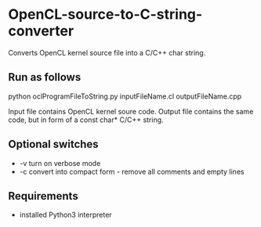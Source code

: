 # OpenCL-source-to-C-string-converter
Converts OpenCL kernel source file into a C/C++ char string.

## Run as follows
python oclProgramFileToString.py inputFileName.cl outputFileName.cpp

Input file contains OpenCL kernel soure code. Output file contains the same code, but in form of a const char* C/C++ string.

## Optional switches
- -v turn on verbose mode
- -c convert into compact form - remove all comments and empty lines

## Requirements
- installed Python3 interpreter
